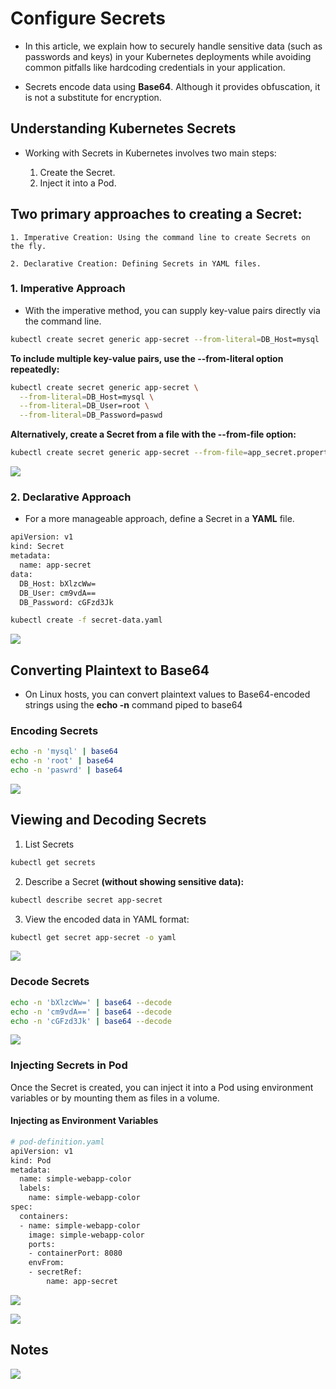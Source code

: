 # Configure Secrets
-   In this article, we explain how to securely handle sensitive data (such as passwords and keys) in your Kubernetes deployments while avoiding common pitfalls like hardcoding credentials in your application.

-   Secrets encode data using **Base64**. Although it provides obfuscation, it is not a substitute for encryption.


## Understanding Kubernetes Secrets

-   Working with Secrets in Kubernetes involves two main steps:

    1.  Create the Secret.
    2.  Inject it into a Pod.


## Two primary approaches to creating a Secret:

    1. Imperative Creation: Using the command line to create Secrets on the fly.
    
    2. Declarative Creation: Defining Secrets in YAML files.

### 1. Imperative Approach
-   With the imperative method, you can supply key-value pairs directly via the command line.

```bash
kubectl create secret generic app-secret --from-literal=DB_Host=mysql
```

**To include multiple key-value pairs, use the --from-literal option repeatedly:**
```bash
kubectl create secret generic app-secret \
  --from-literal=DB_Host=mysql \
  --from-literal=DB_User=root \
  --from-literal=DB_Password=paswd
```
**Alternatively, create a Secret from a file with the --from-file option:**
```bash
kubectl create secret generic app-secret --from-file=app_secret.properties
```

![](../../images/kubernetes_secrets1.png)


### 2. Declarative Approach
-   For a more manageable approach, define a Secret in a **YAML** file. 

```bash
apiVersion: v1
kind: Secret
metadata:
  name: app-secret
data:
  DB_Host: bXlzcWw=
  DB_User: cm9vdA==
  DB_Password: cGFzd3Jk
```
```bash
kubectl create -f secret-data.yaml
```
![](../../images/kubernetes_secrets2.png)



## Converting Plaintext to Base64
-   On Linux hosts, you can convert plaintext values to Base64-encoded strings using the **echo -n** command piped to base64

### Encoding Secrets

```bash
echo -n 'mysql' | base64
echo -n 'root' | base64
echo -n 'paswrd' | base64
```
![](../../images/kubernetes_secrets3.png)



## Viewing and Decoding Secrets
1.  List Secrets
```bash
kubectl get secrets
```

2.  Describe a Secret **(without showing sensitive data):**
```bash
kubectl describe secret app-secret
```
3. View the encoded data in YAML format:
```bash
kubectl get secret app-secret -o yaml
```

![](../../images/kubernetes_secrets4.png)

### Decode Secrets
```bash
echo -n 'bXlzcWw=' | base64 --decode
echo -n 'cm9vdA==' | base64 --decode
echo -n 'cGFzd3Jk' | base64 --decode
```

![](../../images/kubernetes_secrets5.png)


### Injecting Secrets in Pod
Once the Secret is created, you can inject it into a Pod using environment variables or by mounting them as files in a volume.

#### Injecting as Environment Variables
```bash
# pod-definition.yaml
apiVersion: v1
kind: Pod
metadata:
  name: simple-webapp-color
  labels:
    name: simple-webapp-color
spec:
  containers:
  - name: simple-webapp-color
    image: simple-webapp-color
    ports:
    - containerPort: 8080
    envFrom:
    - secretRef:
        name: app-secret
```
![](../../images/kubernetes_secrets6.png)


![](../../images/kubernetes_secrets7.png)


## Notes
![](../../images/kubernetes_secrets8.png)